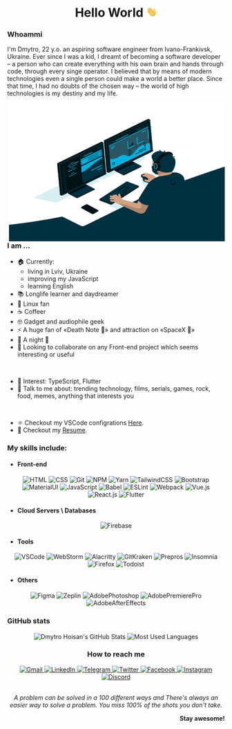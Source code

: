 <div align="center">

# **Hello World <img src="https://github.com/san616mofo/san616mofo/blob/main/assets/waving-hand.gif?raw=true" width="25px">**
</div>

### **Whoammi**
I'm Dmytro, 22 y.o. an aspiring software engineer from Ivano-Frankivsk, Ukraine. Ever since I was a kid, I dreamt of becoming a software developer – a person who can create everything with his own brain and hands through code, through every singe operator. I believed that by means of modern technologies even a single person could make a world a better place. Since that time, I had no doubts of the chosen way – the world of high technologies is my destiny and my life.

<img align="right" src="https://github.com/san616mofo/san616mofo/blob/main/assets/code-man.gif?raw=true" width="500px" height="320px" alt="GIF"/>

### **I am …**
- 🏠 Currently:
  - living in Lviv, Ukraine
  - improving my JavaScript
  - learning English
- 📚 Longlife learner and daydreamer
- 🐧 Linux fan
- ☕️ Сoffeer
- 🤓 Gadget and audiophile geek
- ⚡️ A huge fan of «Death Note 🍎» and attraction on «SpaceX 🚀»
- 🌙 A night 🦉
- 👯 Looking to collaborate on any Front-end project which seems interesting or useful

<br/>

- 🤔 Interest: TypeScript, Flutter
- 💬 Talk to me about: trending technology, films, serials, games, rock, food, memes, anything that interests you

<br/>

- ⚛️ Checkout my VSCode configrations [Here](https://gist.github.com/san616mofo/039b1dc5a7cdcb007ab3691814d53130).
- 📝 Checkout my [Resume](https://github.com/san616mofo/san616mofo/blob/main/resume.pdf).

### **My skills include:**
- #### **Front-end**
<div  align="center">

![HTML](https://img.shields.io/badge/-HTML-090909?style=for-the-badge&logo=HTML5&logoColor=dd4b25)
![CSS](https://img.shields.io/badge/-CSS-090909?style=for-the-badge&logo=CSS3&logoColor=254bdd)
![Git](https://img.shields.io/badge/-Git-090909?style=for-the-badge&logo=Git&logoColor=e94e31)
![NPM](https://img.shields.io/badge/-NPM-090909?style=for-the-badge&logo=NPM&logoColor=c53635)
![Yarn](https://img.shields.io/badge/-Yarn-090909?style=for-the-badge&logo=Yarn&logoColor=2b8ab5)
![TailwindCSS](https://img.shields.io/badge/-Tailwind%20CSS-090909?style=for-the-badge&logo=Tailwind-CSS&logoColor=4aacae)
![Bootstrap](https://img.shields.io/badge/-Bootstrap-090909?style=for-the-badge&logo=Bootstrap&logoColor=8210f5)
![MaterialUI](https://img.shields.io/badge/-Material%E2%80%90UI-090909?style=for-the-badge&logo=Material-UI&logoColor=00abf7)
![JavaScript](https://img.shields.io/badge/-JavaScript-090909?style=for-the-badge&logo=JavaScript&logoColor=efd81d)
![Babel](https://img.shields.io/badge/-Babel-090909?style=for-the-badge&logo=Babel&logoColor=f1d53c)
![ESLint](https://img.shields.io/badge/-ESLint-090909?style=for-the-badge&logo=ESLint&logoColor=4930bd)
![Webpack](https://img.shields.io/badge/-Webpack-090909?style=for-the-badge&logo=Webpack&logoColor=8acef2)
![Vue.js](https://img.shields.io/badge/-Vue%2Ejs-090909?style=for-the-badge&logo=Vue%2Ejs&logoColor=3fb27f)
![React.js](https://img.shields.io/badge/-React%2Ejs-090909?style=for-the-badge&logo=React&logoColor=61dafb)
![Flutter](https://img.shields.io/badge/-Flutter-090909?style=for-the-badge&logo=Flutter&logoColor=51bff0)
</div>

- #### **Cloud Servers \ Databases**
<div  align="center">

![Firebase](https://img.shields.io/badge/-Firebase-090909?style=for-the-badge&logo=Firebase&logoColor=f7c52b)
</div>

- #### **Tools**
<div  align="center">

![VSCode](https://img.shields.io/badge/-Visual%20Studio%20Code-090909?style=for-the-badge&logo=Visual-Studio-Code&logoColor=23aaf2)
![WebStorm](https://img.shields.io/badge/-WebStorm-090909?style=for-the-badge&logo=WebStorm&logoColor=00ced8)
![Alacritty](https://img.shields.io/badge/-Alacritty-090909?style=for-the-badge&logo=GNU-Bash&logoColor=f76e00)
![GitKraken](https://img.shields.io/badge/-GitKraken-090909?style=for-the-badge&logo=GitKraken&logoColor=149085)
![Prepros](https://img.shields.io/badge/-Prepros-090909?style=for-the-badge&logo=Wolfram&logoColor=24cbe4)
![Insomnia](https://img.shields.io/badge/-Insomnia-090909?style=for-the-badge&logo=Insomnia&logoColor=6a59c7)
![Firefox](https://img.shields.io/badge/-Firefox-090909?style=for-the-badge&logo=Firefox-Browser&logoColor=d85e25)
![Todoist](https://img.shields.io/badge/-Todoist-090909?style=for-the-badge&logo=Todoist&logoColor=e44331)
</div>

- #### **Others**
<div  align="center">

![Figma](https://img.shields.io/badge/-Figma-090909?style=for-the-badge&logo=Figma&logoColor=f24d18)
![Zeplin](https://img.shields.io/badge/-Zeplin-090909?style=for-the-badge&logo=Azure-Pipelines&logoColor=fdbd39)
![AdobePhotoshop](https://img.shields.io/badge/-Photoshop-090909?style=for-the-badge&logo=Adobe-Photoshop&logoColor=31a8ff)
![AdobePremierePro](https://img.shields.io/badge/-Premiere%20Pro-090909?style=for-the-badge&logo=Adobe-Premiere-Pro&logoColor=e575ff)
![AdobeAfterEffects](https://img.shields.io/badge/-After%20Effects-090909?style=for-the-badge&logo=Adobe-After-Effects&logoColor=cd9fff)
</div>

### **GitHub stats**
<div align='center'>
  <img align='center' src="https://github-readme-stats.vercel.app/api?username=san616mofo&show_icons=true&count_private=true&theme=gotham" alt="Dmytro Hoisan's GitHub Stats"/>
  <img align='center' src="https://github-readme-stats.vercel.app/api/top-langs/?username=san616mofo&theme=gotham&layout=compact" alt="Most Used Languages"/>
</div>

<div  align="center">

### **How to reach me**
  <a href="mailto:nahtvandler@gmail.com" target="_blank">
    <img src="https://img.shields.io/badge/-Gmail-090909.svg?style=for-the-badge&logo=Gmail&logoColor=d54537" alt="Gmail">
  </a>
  <a href="https://www.linkedin.com/in/dmytro-hoisan-037478190" target="_blank">
    <img src="https://img.shields.io/badge/-LinkedIn-090909.svg?style=for-the-badge&logo=LinkedIn&logoColor=0077b0" alt="LinkedIn">
  </a>
  <a href="https://t.me/sebitti" target="_blank">
    <img src="https://img.shields.io/badge/-Telegram-090909.svg?style=for-the-badge&logo=Telegram&logoColor=30a4da" alt="Telegram">
  </a>
  <a href="https://twitter.com/sebitti" target="_blank">
    <img src="https://img.shields.io/badge/-Twitter-090909.svg?style=for-the-badge&logo=Twitter&logoColor=3fa6da" alt="Twitter">
  </a>
  <a href="https://www.facebook.com/dh1010011010" target="_blank">
    <img src="https://img.shields.io/badge/-Facebook-090909.svg?style=for-the-badge&logo=Facebook&logoColor=4064ac" alt="Facebook">
  </a>
  <a href="https://www.instagram.com/dmtr.san" target="_blank">
    <img src="https://img.shields.io/badge/-Instagram-090909.svg?style=for-the-badge&logo=Instagram&logoColor=d21a47" alt="Instagram">
  </a>
  <a href="https://discordapp.com/users/429788828425781248" target="_blank">
    <img src="https://img.shields.io/badge/-Discord-090909.svg?style=for-the-badge&logo=Discord&logoColor=7289da" alt="Discord">
  </a>
</div>

<br/>

<div align="center">

*A problem can be solved in a 100 different ways and There's always an easier way to solve a problem.
You miss 100% of the shots you don't take.*
</div>

<div align="right">

**Stay awesome!**
</div>
